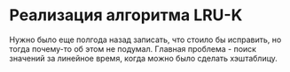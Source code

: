 # Реализация алгоритма LRU-K
Нужно было еще полгода назад записать, что стоило бы исправить, но тогда почему-то об этом не подумал. Главная проблема - поиск значений за линейное время, когда можно было сделать хэштаблицу.
